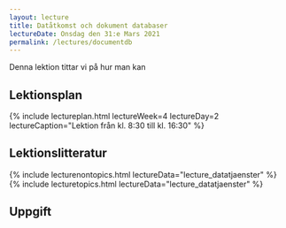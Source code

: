 ```yaml
---
layout: lecture
title: Datåtkomst och dokument databaser
lectureDate: Onsdag den 31:e Mars 2021
permalink: /lectures/documentdb
---
```

Denna lektion tittar vi på hur man kan 

## Lektionsplan

{% include lectureplan.html lectureWeek=4 lectureDay=2 lectureCaption="Lektion från kl. 8:30 till kl. 16:30" %}

## Lektionslitteratur

{% include lecturenontopics.html lectureData="lecture_datatjaenster" %}
{% include lecturetopics.html lectureData="lecture_datatjaenster" %}

## Uppgift
